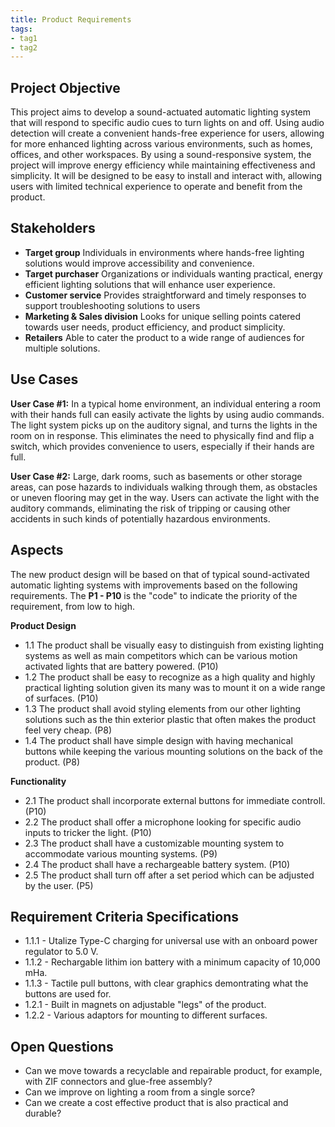 ```yaml
---
title: Product Requirements
tags:
- tag1
- tag2
---
```


## Project Objective

This project aims to develop a sound-actuated automatic lighting system that will respond to specific audio cues to turn lights on and off. Using audio detection will create a convenient hands-free experience for users, allowing for more enhanced lighting across various environments, such as homes, offices, and other workspaces. By using a sound-responsive system, the project will improve energy efficiency while maintaining effectiveness and simplicity. It will be designed to be easy to install and interact with, allowing users with limited technical experience to operate and benefit from the product.

## Stakeholders

- **Target group** Individuals in environments where hands-free lighting solutions would improve accessibility and convenience.
- **Target purchaser** Organizations or individuals wanting practical, energy efficient lighting solutions that will enhance user experience.
- **Customer service** Provides straightforward and timely responses to support troubleshooting solutions to users
- **Marketing & Sales division** Looks for unique selling points catered towards user needs, product efficiency, and product simplicity.
- **Retailers** Able to cater the product to a wide range of audiences for multiple solutions. 


## Use Cases

**User Case #1:**
In a typical home environment, an individual entering a room with their hands full can easily activate the lights by using audio commands. The light system picks up on the auditory signal, and turns the lights in the room on in response. This eliminates the need to physically find and flip a switch, which provides convenience to users, especially if their hands are full.

**User Case #2:**
Large, dark rooms, such as basements or other storage areas, can pose hazards to individuals walking through them, as obstacles or uneven flooring may get in the way. Users can activate the light with the auditory commands, eliminating the risk of tripping or causing other accidents in such kinds of potentially hazardous environments.

## Aspects

The new product design will be based on that of typical sound-activated automatic lighting systems with improvements based on the following requirements. The **P1 - P10** is the "code" to indicate the priority of the requirement, from low to high.

 **Product Design**

   * 1.1 The product shall be visually easy to distinguish from existing lighting systems as well as main competitors which can be various motion activated lights that are battery powered. (P10)
   * 1.2 The product shall be easy to recognize as a high quality and highly practical lighting solution given its many was to mount it on a wide range of surfaces. (P10)
   * 1.3 The product shall avoid styling elements from our other lighting solutions such as the thin exterior plastic that often makes the product feel very cheap. (P8)
   * 1.4 The product shall have simple design with having mechanical buttons while keeping the various mounting solutions on the back of the product. (P8)

  
 **Functionality**

   * 2.1 The product shall incorporate external buttons for immediate controll. (P10)
   * 2.2 The product shall offer a microphone looking for specific audio inputs to tricker the light. (P10)
   * 2.3 The product shall have a customizable mounting system to accommodate various mounting systems. (P9)
   * 2.4 The product shall have a rechargeable battery system. (P10)
   * 2.5 The product shall turn off after a set period which can be adjusted by the user. (P5)



## Requirement Criteria Specifications

* 1.1.1 - Utalize Type-C charging for universal use with an onboard power regulator to 5.0 V.
* 1.1.2 - Rechargable lithim ion battery with a minimum capacity of 10,000 mHa.
* 1.1.3 - Tactile pull buttons, with clear graphics demontrating what the buttons are used for.
* 1.2.1 - Built in magnets on adjustable "legs" of the product.
* 1.2.2 - Various adaptors for mounting to different surfaces.  

## Open Questions

* Can we move towards a recyclable and repairable product, for example, with ZIF connectors and glue-free assembly?
* Can we improve on lighting a room from a single sorce?
* Can we create a cost effective product that is also practical and durable?
